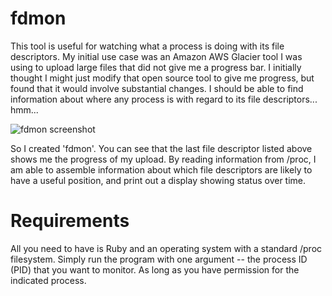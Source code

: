 fdmon
=====

This tool is useful for watching what a process is doing with its file descriptors.  My initial use case was an Amazon AWS Glacier tool I was using to upload large files that did not give me a progress bar.  I initially thought I might just modify that open source tool to give me progress, but found that it would involve substantial changes.  I should be able to find information about where any process is with regard to its file descriptors... hmm...

![fdmon screenshot](https://raw.github.com/jephthai/fdmon/master/docs/fdmon.png)

So I created 'fdmon'.  You can see that the last file descriptor listed above shows me the progress of my upload.  By reading information from /proc, I am able to assemble information about which file descriptors are likely to have a useful position, and print out a display showing status over time.  

Requirements
============

All you need to have is Ruby and an operating system with a standard /proc filesystem.  Simply run the program with one argument -- the process ID (PID) that you want to monitor.  As long as you have permission for the indicated process.
